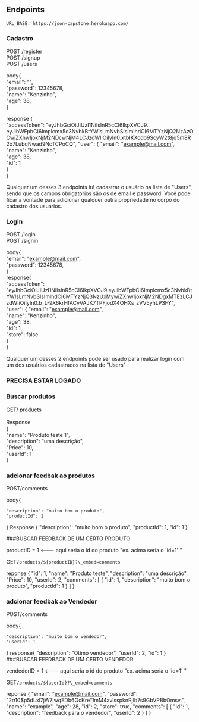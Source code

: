 ## Endpoints

    URL_BASE: https://json-capstone.herokuapp.com/

### Cadastro

POST /register <br/>
POST /signup <br/>
POST /users

body{<br/>
"email": "",<br/>
"password": 12345678,<br/>
"name": "Kenzinho",<br/>
"age": 38,<br/>
}<br/>

response {<br/>
"accessToken": "eyJhbGciOiJIUzI1NiIsInR5cCI6IkpXVCJ9.<br/>eyJlbWFpbCI6Implcmx5c3NvbkBtYWlsLmNvbSIsImlhdCI6MTYzNjQ2NzAzOCwiZXhwIjoxNjM2NDcwNjM4LCJzdWIiOiIyIn0.xtbIKXcdo9ScyW2t8jq5m8R2o7LubqNwad9NcTCPoCQ",
"user": {
"email": "example@mail.com",<br/>
"name": "Kenzinho",<br/>
"age": 38,<br/>
"id": 1<br/>
}<br/>
}<br/>

Qualquer um desses 3 endpoints irá cadastrar o usuário na lista de "Users", sendo que os campos obrigatórios são os de email e password.
Você pode ficar a vontade para adicionar qualquer outra propriedade no corpo do cadastro dos usuários.

### Login

POST /login <br/>
POST /signin<br/>

body{<br/>
"email": "example@mail.com",<br/>
"password": 12345678,<br/>
}<br/>
response{<br/>
"accessToken": "eyJhbGciOiJIUzI1NiIsInR5cCI6IkpXVCJ9.eyJlbWFpbCI6Implcmx5c3NvbkBtYWlsLmNvbSIsImlhdCI6MTYzNjQ3NzUxMywiZXhwIjoxNjM2NDgxMTEzLCJzdWIiOiIyIn0.b_L-9X6krHfACvVAJK7TPFjodX4OHXs_zVV5yhLP3FY",
"user": {
"email": "example@mail.com",<br/>
"name": "Kenzinho",<br/>
"age": 38,<br/>
"id": 1,<br/>
"store": false<br/>
}<br/>
}

Qualquer um desses 2 endpoints pode ser usado para realizar login com um dos usuários cadastrados na lista de "Users"

### PRECISA ESTAR LOGADO

### Buscar produtos

GET/ products <br/>
<br/>
Response <br/>
{<br/>
"name": "Produto teste 1",<br/>
"description": "uma descrição",<br/>
"Price": 10,<br/>
"userId": 1<br/>
}<br/>

### adcionar feedbak ao produtos

POST/comments<br/>

body{<br/>

    "description": "muito bom o produto",
    "productId": 1

}
Response {
"description": "muito bom o produto",
"productId": 1,
"id": 1
}

###BUSCAR FEEDBACK DE UM CERTO PRODUTO

productID = 1 <--- aqui seria o id do produto "ex. acima seria o 'id=1' "

GET`/products/${productID}?\_embed=comments`

reponse {
"id": 1,
"name": "Produto teste",
"description": "uma descrição",
"Price": 10,
"userId": 2,
"comments": [
{
"id": 1,
"description": "muito bom o produto",
"productId": 1
}
]
}

### adcionar feedbak ao Vendedor

POST/comments<br/>

body{<br/>

    "description": "muito bom o vendedor",
    "userId": 1

}
response{
"description": "Otimo vendedor",
"userId": 2,
"id": 1
}
###BUSCAR FEEDBACK DE UM CERTO VENDEDOR

vendedorID = 1 <--- aqui seria o id do produto "ex. acima seria o 'id=1' "

GET`/products/${userId}?\_embed=comments` <br/>

reponse {
"email": "example@mail.com",
"password": "$2a$10$p5dLxl7jW7IwqEDb6QcKreTlmM4avlsspknRjlb7s9GbVPBbOmsv.",
"name": "example",
"age": 28,
"id": 2,
"store": true,
"comments": [
{
"id": 1,
"description": "feedback para o vendedor",
"userId": 2
}
]
}
